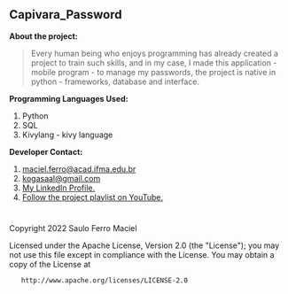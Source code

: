 #
## Capivara_Password

**About the project:**  

>Every human being who enjoys programming has already created a project to train such skills, and in my case, I made this application - mobile program - to manage my passwords, the project is native in python - frameworks, database and interface.


**Programming Languages ​​Used:**
1. Python
2. SQL
3. Kivylang - kivy language

**Developer Contact:**                                 
1. maciel.ferro@acad.ifma.edu.br                          
2. kogasaal@gmail.com                                  
3. [My LinkedIn Profile.](https://br.linkedin.com/in/saulo-ferro-maciel-74b65a1b8)
4. [Follow the project playlist on YouTube.](https://www.youtube.com/watch?v=TL6i_MWZZqY&list=PLUvyOEX2BqKdtBW_rWnEgr2eJSCkKGml4)



#
Copyright 2022 Saulo Ferro Maciel

   Licensed under the Apache License, Version 2.0 (the "License");
   you may not use this file except in compliance with the License.
   You may obtain a copy of the License at

       http://www.apache.org/licenses/LICENSE-2.0
#
